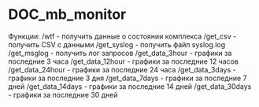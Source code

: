 # DOC_mb_monitor

Функции:
/wtf - получить данные о состоянии комплекса
/get_csv - получить CSV с данными
/get_syslog - получить файл syslog.log
/get_msglog - получить лог запросов
/get_data_3hour - графики за последние 3 часа
/get_data_12hour - графики за последние 12 часов
/get_data_24hour - графики за последние 24 часа
/get_data_3days - графики за последние 3 дня
/get_data_7days - графики за последние 7 дней
/get_data_14days - графики за последние 14 дней
/get_data_30days - графики за последние 30 дней
